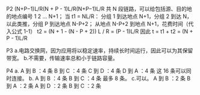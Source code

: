 P2
(N+P−1)L/R(N + P - 1)L/R(N+P−1)L/R
共 N 段链路，可以给包括源、目的地的地点编号 1 2 … N+1；
当 t1 = NL/R：
分组 1 到达地点 N+1，分组 2 到达 N，以此类推，分组 P 到达地点 N-P+2；
从地点 N-P+2 到地点 N+1，花费时间（代入公式 1-1） t2 = (N + 1 - (N - P + 2)) L / R = (P - 1)L/R
因此 t = t1 + t2 = (N + P - 1)L/R

P3
a.电路交换网，因为应用将以稳定速率，持续长时间运行，因此可以为其保留带宽。
b.不需要，传输速率总和小于链路容量。

P4
a.
A 到 B ：4 条
B 到 C ：4 条
C 到 D ：4 条
D 到 A ：4 条
这 16 条可以同时连接。
b.
A 到 B ：4 条
B 到 C ：4 条
最多 8 条。
c.可以。
A 到 B ：2 条
B 到 A ：2 条
A 到 D ：2 条
B 到 C ：2 条
